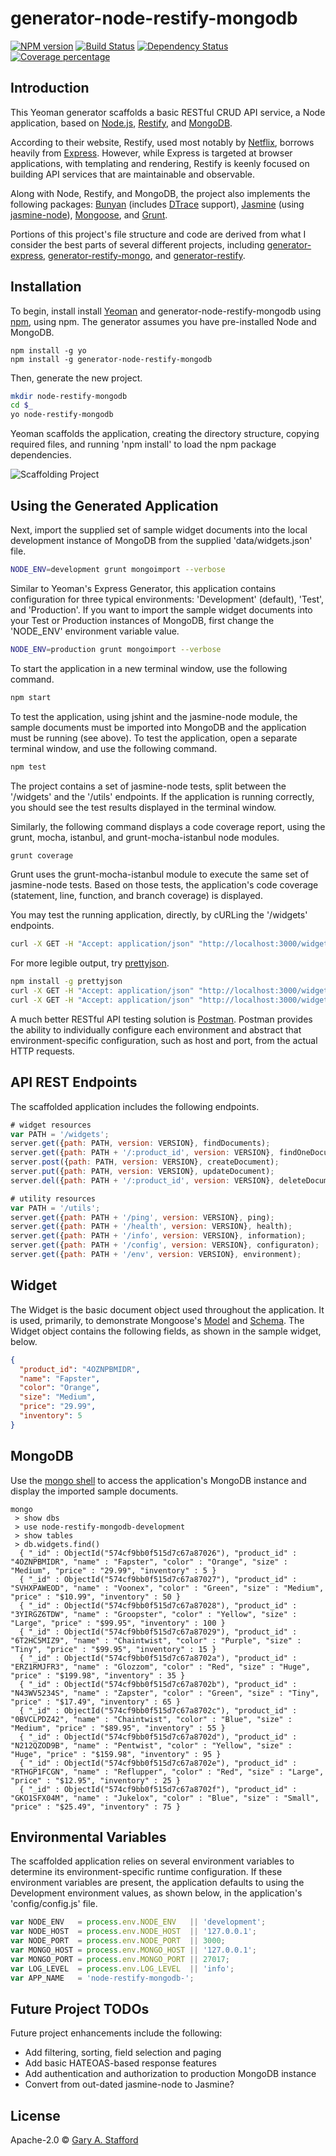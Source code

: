# generator-node-restify-mongodb

[![NPM version][npm-image]][npm-url] [![Build Status][travis-image]][travis-url]
 [![Dependency Status][daviddm-image]][daviddm-url] [![Coverage percentage][coveralls-image]][coveralls-url]

## Introduction
This Yeoman generator scaffolds a basic RESTful CRUD API service, a Node application, based on
 [Node.js](https://nodejs.org), [Restify](http://restify.com), and [MongoDB](https://www.mongodb.com).

According to their website, Restify, used most notably by [Netflix](http://techblog.netflix.com/2014/11/nodejs-in-flames.html),
 borrows heavily from [Express](http://expressjs.com). However, while Express is targeted at browser
 applications, with templating and rendering, Restify is keenly focused on building API services that are maintainable and observable.

Along with Node, Restify, and MongoDB, the project also implements the following packages: [Bunyan](https://github.com/trentm/node-bunyan)
 (includes [DTrace](http://dtrace.org/blogs/about/) support), [Jasmine](https://github.com/mhevery/jasmine-node)
 (using [jasmine-node](https://github.com/mhevery/jasmine-node)),
 [Mongoose](http://mongoosejs.com/index.html), and [Grunt](http://gruntjs.com).

Portions of this project's file structure and code are derived from what I consider the best parts of several different
 projects, including [generator-express](https://github.com/expressjs/generator),
 [generator-restify-mongo](https://github.com/lawrence-yu/generator-restify-mongo), and
 [generator-restify](https://github.com/chris-l/generator-restify).

## Installation
To begin, install install [Yeoman](http://yeoman.io) and generator-node-restify-mongodb using [npm](https://www.npmjs.com/),
 using npm. The generator assumes you have pre-installed Node and MongoDB.
``` shell
npm install -g yo
npm install -g generator-node-restify-mongodb
```
Then, generate the new project.
``` bash
mkdir node-restify-mongodb
cd $_
yo node-restify-mongodb
```

Yeoman scaffolds the application, creating the directory structure, copying required files, and running 'npm install' to load the npm package dependencies.
  
![Scaffolding Project](https://programmaticponderings.files.wordpress.com/2016/06/cover_shot_yeoman1.png)

## Using the Generated Application
Next, import the supplied set of sample widget documents into the local development instance of MongoDB from the supplied 'data/widgets.json' file.
``` bash
NODE_ENV=development grunt mongoimport --verbose
```

Similar to Yeoman's Express Generator, this application contains configuration for three typical environments:
 'Development' (default), 'Test', and 'Production'. If you want to import the sample widget documents into your Test or
  Production instances of MongoDB, first change the 'NODE_ENV' environment variable value.
``` bash
NODE_ENV=production grunt mongoimport --verbose
```

To start the application in a new terminal window, use the following command.

``` bash
npm start
```

To test the application, using jshint and the jasmine-node module, the sample documents must be imported into MongoDB
 and the application must be running (see above). To test the application, open a separate terminal window, and use the following command.
``` bash
npm test
```

The project contains a set of jasmine-node tests, split between the '/widgets' and the '/utils' endpoints.
 If the application is running correctly, you should see the test results displayed in the terminal window.

Similarly, the following command displays a code coverage report, using the grunt, mocha, istanbul, and grunt-mocha-istanbul node modules.
``` bash
grunt coverage
```

Grunt uses the grunt-mocha-istanbul module to execute the same set of jasmine-node tests.
 Based on those tests, the application's code coverage (statement, line, function, and branch coverage) is displayed.

You may test the running application, directly, by cURLing the '/widgets' endpoints.
``` bash
curl -X GET -H "Accept: application/json" "http://localhost:3000/widgets"
```

For more legible output, try [prettyjson](https://www.npmjs.com/package/prettyjson).
``` bash
npm install -g prettyjson
curl -X GET -H "Accept: application/json" "http://localhost:3000/widgets" --silent | prettyjson
curl -X GET -H "Accept: application/json" "http://localhost:3000/widgets/SVHXPAWEOD" --silent | prettyjson
```

A much better RESTful API testing solution is [Postman](https://www.getpostman.com/). Postman provides the ability to
 individually configure each environment and abstract that environment-specific configuration, such as host and port,
 from the actual HTTP requests.

## API REST Endpoints
The scaffolded application includes the following endpoints.
``` javascript
# widget resources
var PATH = '/widgets';
server.get({path: PATH, version: VERSION}, findDocuments);
server.get({path: PATH + '/:product_id', version: VERSION}, findOneDocument);
server.post({path: PATH, version: VERSION}, createDocument);
server.put({path: PATH, version: VERSION}, updateDocument);
server.del({path: PATH + '/:product_id', version: VERSION}, deleteDocument);

# utility resources
var PATH = '/utils';
server.get({path: PATH + '/ping', version: VERSION}, ping);
server.get({path: PATH + '/health', version: VERSION}, health);
server.get({path: PATH + '/info', version: VERSION}, information);
server.get({path: PATH + '/config', version: VERSION}, configuraton);
server.get({path: PATH + '/env', version: VERSION}, environment);
```

## Widget
The Widget is the basic document object used throughout the application. It is used, primarily, to demonstrate
 Mongoose's [Model](http://mongoosejs.com/docs/models.html) and [Schema](http://mongoosejs.com/docs/guide.html).
 The Widget object contains the following fields, as shown in the sample widget, below.
``` json
{
  "product_id": "4OZNPBMIDR",
  "name": "Fapster",
  "color": "Orange",
  "size": "Medium",
  "price": "29.99",
  "inventory": 5
}
```

## MongoDB
Use the [mongo shell](https://docs.mongodb.com/manual/mongo/) to access the application's MongoDB instance and display
 the imported sample documents.
``` text
mongo
 > show dbs
 > use node-restify-mongodb-development
 > show tables
 > db.widgets.find()
  { "_id" : ObjectId("574cf9bb0f515d7c67a87026"), "product_id" : "4OZNPBMIDR", "name" : "Fapster", "color" : "Orange", "size" : "Medium", "price" : "29.99", "inventory" : 5 }
  { "_id" : ObjectId("574cf9bb0f515d7c67a87027"), "product_id" : "SVHXPAWEOD", "name" : "Voonex", "color" : "Green", "size" : "Medium", "price" : "$10.99", "inventory" : 50 }
  { "_id" : ObjectId("574cf9bb0f515d7c67a87028"), "product_id" : "3YIRGZ6TDW", "name" : "Groopster", "color" : "Yellow", "size" : "Large", "price" : "$99.95", "inventory" : 100 }
  { "_id" : ObjectId("574cf9bb0f515d7c67a87029"), "product_id" : "6T2HC5MIZ9", "name" : "Chaintwist", "color" : "Purple", "size" : "Tiny", "price" : "$99.95", "inventory" : 15 }
  { "_id" : ObjectId("574cf9bb0f515d7c67a8702a"), "product_id" : "ERZ1RMJFR3", "name" : "Glozzom", "color" : "Red", "size" : "Huge", "price" : "$199.98", "inventory" : 35 }
  { "_id" : ObjectId("574cf9bb0f515d7c67a8702b"), "product_id" : "N43WV5234S", "name" : "Zapster", "color" : "Green", "size" : "Tiny", "price" : "$17.49", "inventory" : 65 }
  { "_id" : ObjectId("574cf9bb0f515d7c67a8702c"), "product_id" : "0BVCLPDZ42", "name" : "Chaintwist", "color" : "Blue", "size" : "Medium", "price" : "$89.95", "inventory" : 55 }
  { "_id" : ObjectId("574cf9bb0f515d7c67a8702d"), "product_id" : "N212QZOD9B", "name" : "Pentwist", "color" : "Yellow", "size" : "Huge", "price" : "$159.98", "inventory" : 95 }
  { "_id" : ObjectId("574cf9bb0f515d7c67a8702e"), "product_id" : "RTHGP1FCGN", "name" : "Reflupper", "color" : "Red", "size" : "Large", "price" : "$12.95", "inventory" : 25 }
  { "_id" : ObjectId("574cf9bb0f515d7c67a8702f"), "product_id" : "GKO1SFX04M", "name" : "Jukelox", "color" : "Blue", "size" : "Small", "price" : "$25.49", "inventory" : 75 }
```

## Environmental Variables
The scaffolded application relies on several environment variables to determine its environment-specific runtime
 configuration. If these environment variables are present, the application defaults to using the Development
 environment values, as shown below, in the application's 'config/config.js' file.

``` javascript
var NODE_ENV   = process.env.NODE_ENV   || 'development';
var NODE_HOST  = process.env.NODE_HOST  || '127.0.0.1';
var NODE_PORT  = process.env.NODE_PORT  || 3000;
var MONGO_HOST = process.env.MONGO_HOST || '127.0.0.1';
var MONGO_PORT = process.env.MONGO_PORT || 27017;
var LOG_LEVEL  = process.env.LOG_LEVEL  || 'info';
var APP_NAME   = 'node-restify-mongodb-';
```

## Future Project TODOs
Future project enhancements include the following:
* Add filtering, sorting, field selection and paging
* Add basic HATEOAS-based response features
* Add authentication and authorization to production MongoDB instance
* Convert from out-dated jasmine-node to Jasmine?

## License
Apache-2.0 © [Gary A. Stafford](http://www.programmaticponderings.com)


[npm-image]: https://badge.fury.io/js/generator-node-restify-mongodb.svg
[npm-url]: https://npmjs.org/package/generator-node-restify-mongodb
[travis-image]: https://travis-ci.org/garystafford/generator-node-restify-mongodb.svg?branch=master
[travis-url]: https://travis-ci.org/garystafford/generator-node-restify-mongodb
[daviddm-image]: https://david-dm.org/garystafford/generator-node-restify-mongodb.svg?theme=shields.io
[daviddm-url]: https://david-dm.org/garystafford/generator-node-restify-mongodb
[coveralls-image]: https://coveralls.io/repos/garystafford/generator-node-restify-mongodb/badge.svg
[coveralls-url]: https://coveralls.io/r/garystafford/generator-node-restify-mongodb
